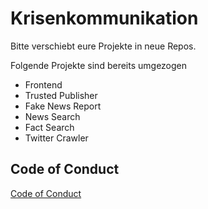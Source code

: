 # Krisenkommunikation

Bitte verschiebt eure Projekte in neue Repos.

Folgende Projekte sind bereits umgezogen
- Frontend
- Trusted Publisher
- Fake News Report
- News Search
- Fact Search
- Twitter Crawler


## Code of Conduct

[Code of Conduct](https://wirvsvirushackathon.us19.list-manage.com/track/click?u=c835a4b48b576e2da22352f91&id=96ac5746d7&e=0e9b4ce9ba)
